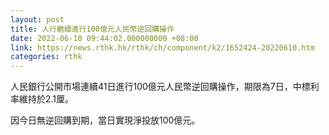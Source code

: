 ```yaml
---
layout: post
title: 人行繼續進行100億元人民幣逆回購操作
date: 2022-06-10 09:44:02.000000000 +08:00
link: https://news.rthk.hk/rthk/ch/component/k2/1652424-20220610.htm
categories: rthk
---
```


人民銀行公開市場連續41日進行100億元人民幣逆回購操作，期限為7日，中標利率維持於2.1厘。

因今日無逆回購到期，當日實現淨投放100億元。
